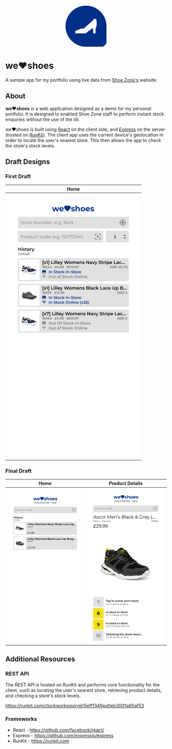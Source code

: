 <p align="center">
    <img
        src="./images/icon.png"
        alt="we:heart:shoes logo"
        width="128"
        style="margin-top: 3rem; border-radius: 100% 100% 2rem"
    />
</p>

# we:heart:shoes
A sample app for my portfolio using live data from [Shoe Zone's](https://shoezone.com) website.

## About
**we:heart:shoes** is a web application designed as a demo for my personal portfolio. It is designed to enabled Shoe Zone staff to perform instant stock enquiries without the use of the till.

we:heart:shoes is built using [React](https://github.com/facebook/react/) on the client side, and [Express](https://github.com/expressjs/express) on the server (hosted on [RunKit](https://runkit.com)). The client app uses the current device's geolocation in order to locate the user's nearest store. This then allows the app to check the store's stock levels.

## Draft Designs
### First Draft
| Home                                   |
|----------------------------------------|
| ![Home](./images/figma-home-first.png) |

### Final Draft
| Home                             |                        Product Details |
|----------------------------------|----------------------------------------|
| ![Home](./images/figma-home.png) | ![Details](./images/figma-details.png) |

## Additional Resources
### REST API
The REST API is hosted on RunKit and performs core functionality for the client, such as locating the user's nearest store, retrieving product details, and checking a store's stock levels.

https://runkit.com/clockworksquirrel/5eff1349ea0eb3001a60af53

### Frameworks
* React - https://github.com/facebook/react/
* Express - https://github.com/expressjs/express
* RunKit - https://runkit.com

